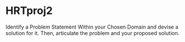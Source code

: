 # HRTproj2
 Identify a Problem Statement Within your Chosen Domain and devise a solution for it. Then, articulate the problem and your proposed solution.
